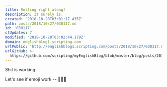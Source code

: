```yaml
---
title: Rolling right along!
description: It surely is.
created: '2018-10-28T03:01:17.435Z'
path: posts/2018/10/27/030117.md
id: '030117'
ctUpdates: 7
modified: '2018-10-28T03:02:44.179Z'
domain: englishblog1.scripting.com
urlPublic: 'http://englishblog1.scripting.com/posts/2018/10/27/030117.md'
urlGitHub: >-
  https://github.com/scripting/myEnglishBlog/blob/master/blog/posts/2018/10/27/030117.md
---
```

Shit is working.

Let's see if emoji work -- 🚀🎱🏀